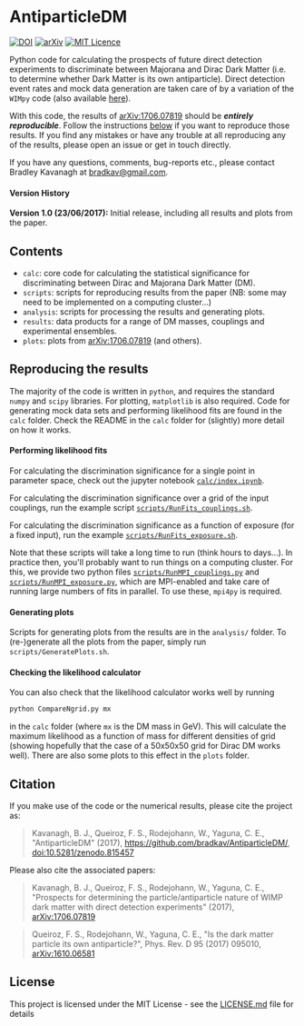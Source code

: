 # AntiparticleDM

[![DOI](https://zenodo.org/badge/DOI/10.5281/zenodo.815457.svg)](https://doi.org/10.5281/zenodo.815457) [![arXiv](https://img.shields.io/badge/arXiv-1706.07819-B31B1B.svg)](https://arxiv.org/abs/1706.07819) [![MIT Licence](https://badges.frapsoft.com/os/mit/mit.svg?v=103)](https://opensource.org/licenses/mit-license.php)

Python code for calculating the prospects of future direct detection experiments to discriminate between Majorana and Dirac Dark Matter (i.e. to determine whether Dark Matter is its own antiparticle). Direct detection event rates and mock data generation are taken care of by a variation of the `WIMpy` code (also available [here](https://github.com/bradkav/WIMpy/tree/Antiparticle)).

With this code, the results of [arXiv:1706.07819](https://arxiv.org/abs/1706.07819) should be ***entirely reproducible***. Follow the instructions [below](#repro) if you want to reproduce those results. If you find any mistakes or have any trouble at all reproducing any of the results, please open an issue or get in touch directly.

If you have any questions, comments, bug-reports etc., please contact Bradley Kavanagh at bradkav@gmail.com. 

#### Version History

**Version 1.0 (23/06/2017):** Initial release, including all results and plots from the paper.

## Contents

- `calc`: core code for calculating the statistical significance for discriminating between Dirac and Majorana Dark Matter (DM).
- `scripts`: scripts for reproducing results from the paper (NB: some may need to be implemented on a computing cluster...)
- `analysis`: scripts for processing the results and generating plots.
- `results`: data products for a range of DM masses, couplings and experimental ensembles.
- `plots`: plots from [arXiv:1706.07819](https://arxiv.org/abs/1706.07819) (and others).

## Reproducing the results <a name="repro"></a>

The majority of the code is written in `python`, and requires the standard `numpy` and `scipy` libraries. For plotting, `matplotlib` is also required. Code for generating mock data sets and performing likelihood fits are found in the `calc` folder. Check the README in the `calc` folder for (slightly) more detail on how it works.

#### Performing likelihood fits

For calculating the discrimination significance for a single point in parameter space, check out the jupyter notebook [`calc/index.ipynb`](calc/index.ipynb).

For calculating the discrimination significance over a grid of the input couplings, run the example script  [`scripts/RunFits_couplings.sh`](scripts/RunFits_couplings.sh). 

For calculating the discrimination significance as a function of exposure (for a fixed input), run the example [`scripts/RunFits_exposure.sh`](scripts/RunFits_exposure.sh).

Note that these scripts will take a long time to run (think hours to days...). In practice then, you'll probably want to run things on a computing cluster. For this, we provide two python files [`scripts/RunMPI_couplings.py`](scripts/RunMPI_couplings.py) and [`scripts/RunMPI_exposure.py`](scripts/RunMPI_exposure.py), which are MPI-enabled and take care of running large numbers of fits in parallel. To use these, `mpi4py` is required.

#### Generating plots

Scripts for generating plots from the results are in the `analysis/` folder. To (re-)generate all the plots from the paper, simply run `scripts/GeneratePlots.sh`.

#### Checking the likelihood calculator

You can also check that the likelihood calculator works well by running 

```python
python CompareNgrid.py mx
```

in the `calc` folder (where `mx` is the DM mass in GeV). This will calculate the maximum likelihood as a function of mass for different densities of grid (showing hopefully that the case of a 50x50x50 grid for Dirac DM works well). There are also some plots to this effect in the `plots` folder.

## Citation

If you make use of the code or the numerical results, please cite the project as:

> Kavanagh, B. J., Queiroz, F. S., Rodejohann, W., Yaguna, C. E., "AntiparticleDM" (2017), https://github.com/bradkav/AntiparticleDM/, [doi:10.5281/zenodo.815457](http://dx.doi.org/10.5281/zenodo.815457)

Please also cite the associated papers:

> Kavanagh, B. J., Queiroz, F. S., Rodejohann, W., Yaguna, C. E., "Prospects for determining the particle/antiparticle nature of WIMP dark matter with direct detection experiments" (2017), [arXiv:1706.07819](https://arxiv.org/abs/1706.07819)

> Queiroz, F. S., Rodejohann, W., Yaguna, C. E., "Is the dark matter particle its own antiparticle?", Phys. Rev. D 95 (2017) 095010, [arXiv:1610.06581](https://arxiv.org/abs/arXiv:1610.06581)

## License

This project is licensed under the MIT License - see the [LICENSE.md](LICENSE.md) file for details
